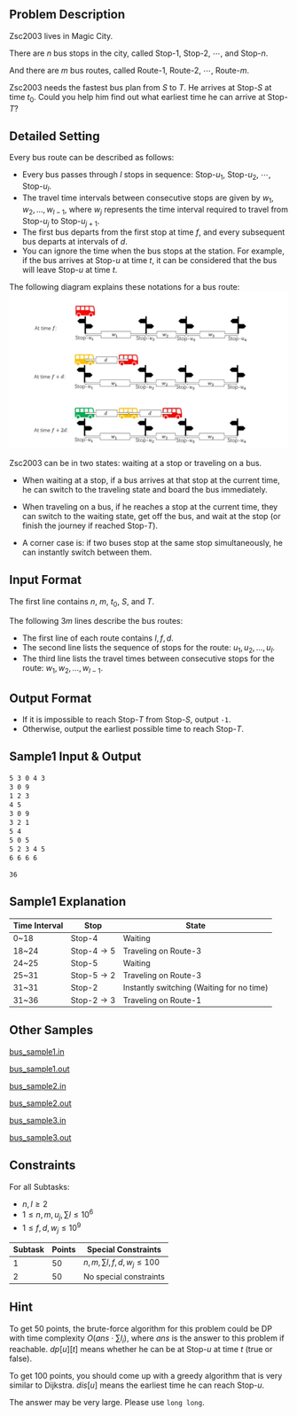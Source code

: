 ## Problem Description

Zsc2003 lives in Magic City.

There are $n$ bus stops in the city, called Stop-$1$, Stop-$2$, $\cdots$, and Stop-$n$.

And there are $m$ bus routes, called Route-$1$, Route-$2$, $\cdots$, Route-$m$.

Zsc2003 needs the fastest bus plan from $S$ to $T$. He arrives at Stop-$S$ at time $t_0$. Could you help him find out what earliest time he can arrive at Stop-$T$?

## Detailed Setting

Every bus route can be described as follows:

- Every bus passes through $l$ stops in sequence: Stop-$u_1$, Stop-$u_2$, $\cdots$, Stop-$u_l$.
- The travel time intervals between consecutive stops are given by $w_1, w_2, \ldots, w_{l-1}$, where $w_j$ represents the time interval required to travel from Stop-$u_j$ to Stop-$u_{j+1}$.
- The first bus departs from the first stop at time $f$, and every subsequent bus departs at intervals of $d$.
- You can ignore the time when the bus stops at the station. For example, if the bus arrives at Stop-$u$ at time $t$, it can be considered that the bus will leave Stop-$u$ at time $t$.

The following diagram explains these notations for a bus route:![fig](t3/t3.png)

Zsc2003 can be in two states: waiting at a stop or traveling on a bus.

- When waiting at a stop, if a bus arrives at that stop at the current time, he can switch to the traveling state and board the bus immediately.
- When traveling on a bus, if he reaches a stop at the current time, they can switch to the waiting state, get off the bus, and wait at the stop (or finish the journey if reached Stop-$T$).

- A corner case is: if two buses stop at the same stop simultaneously, he can instantly switch between them.

## Input Format

The first line contains $n$, $m$, $t_0$, $S$, and $T$.

The following $3m$ lines describe the bus routes:

- The first line of each route contains $l,f,d$.
- The second line lists the sequence of stops for the route: $u_1, u_2, \ldots, u_l$.
- The third line lists the travel times between consecutive stops for the route: $w_1, w_2, \ldots, w_{l-1}$.

## Output Format

- If it is impossible to reach Stop-$T$ from Stop-$S$, output `-1`.
- Otherwise, output the earliest possible time to reach Stop-$T$.

## Sample1 Input & Output

```input1
5 3 0 4 3
3 0 9
1 2 3
4 5
3 0 9
3 2 1
5 4
5 0 5
5 2 3 4 5
6 6 6 6
```

```output1
36
```

## Sample1 Explanation

| Time Interval | Stop         | State                                     |
| ------------- | ------------ | ----------------------------------------- |
| 0~18          | Stop-$4$     | Waiting                                   |
| 18~24         | Stop-$4\to5$ | Traveling on Route-3                      |
| 24~25         | Stop-$5$     | Waiting                                   |
| 25~31         | Stop-$5\to2$ | Traveling on Route-3                      |
| 31~31         | Stop-$2$     | Instantly switching (Waiting for no time) |
| 31~36         | Stop-$2\to3$ | Traveling on Route-1                      |

## Other Samples

[bus_sample1.in](file://bus_sample1.in)

[bus_sample1.out](file://bus_sample1.out)

[bus_sample2.in](file://bus_sample2.in)

[bus_sample2.out](file://bus_sample2.out)

[bus_sample3.in](file://bus_sample3.in)

[bus_sample3.out](file://bus_sample3.out)



## Constraints

For all Subtasks:

- $n, l \geq 2$
- $1\le n, m,u_j,\sum l\leq 10^6$
- $1\le f, d, w_j \leq 10^9$

| Subtask | Points | Special Constraints                |
| ------- | ------ | ---------------------------------- |
| 1       | 50     | $n, m, \sum l ,f, d, w_j \leq 100$ |
| 2       | 50     | No special constraints             |

## Hint

To get 50 points, the brute-force algorithm for this problem could be DP with time complexity $O(ans\cdot\sum l_i)$, where $ans$ is the answer to this problem if reachable. $dp[u][t]$ means whether he can be at Stop-$u$ at time $t$ (true or false).

To get 100 points, you should come up with a greedy algorithm that is very similar to Dijkstra. $dis[u]$ means the earliest time he can reach Stop-$u$.

The answer may be very large. Please use `long long`.
